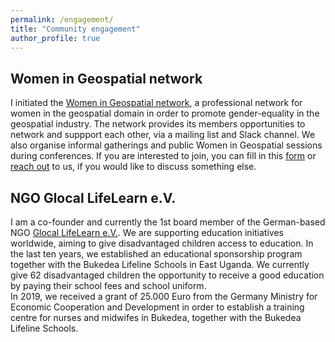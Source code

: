 ```yaml
---
permalink: /engagement/
title: "Community engagement"
author_profile: true
---
```



Women in Geospatial network
------
I initiated the [Women in Geospatial network](https://twitter.com/geospatialwomen), a professional network for women in the geospatial domain in order to promote gender-equality in the geospatial industry. The network provides its members opportunities to network and suppport each other, via a mailing list and Slack channel. We also organise informal gatherings and public Women in Geospatial sessions during conferences. If you are interested to join, you can fill in this [form](https://bit.ly/womeningeospatial_signup) or [reach out](mailto:geospatialwomen@gmail.com) to us, if you would like to discuss something else.


NGO Glocal LifeLearn e.V.
------
I am a co-founder and currently the 1st board member of the German-based NGO [Glocal LifeLearn e.V.](https://www.glocal-lifelearn.org). We are supporting education initiatives worldwide, aiming to give disadvantaged children access to education. In the last ten years, we established an educational sponsorship program together with the Bukedea Lifeline Schools in East Uganda. We currently give 62 disadvantaged children the opportunity to receive a good education by paying their school fees and school uniform.<br>
In 2019, we received a grant of 25.000 Euro from the Germany Ministry for Economic Cooperation and Development in order to establish a training centre for nurses and midwifes in Bukedea, together with the Bukedea Lifeline Schools.




